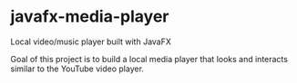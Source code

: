 # javafx-media-player
Local video/music player built with JavaFX

Goal of this project is to build a local media player that looks and interacts similar to the YouTube video player.
